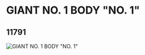 # GIANT NO. 1 BODY "NO. 1"
## 11791
![GIANT NO. 1 BODY "NO. 1"](https://lc-www-live-s.legocdn.com/media/bricks/5/2/6016965.jpg)